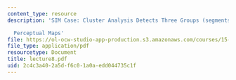 ```yaml
---
content_type: resource
description: 'SIM Case: Cluster Analysis Detects Three Groups (segments) of Brands

  Perceptual Maps'
file: https://ol-ocw-studio-app-production.s3.amazonaws.com/courses/15-822-strategic-marketing-measurement-fall-2002/2c4c3a402a5df6c01a0aedd044735c1f_lecture8.pdf
file_type: application/pdf
resourcetype: Document
title: lecture8.pdf
uid: 2c4c3a40-2a5d-f6c0-1a0a-edd044735c1f
---
```

